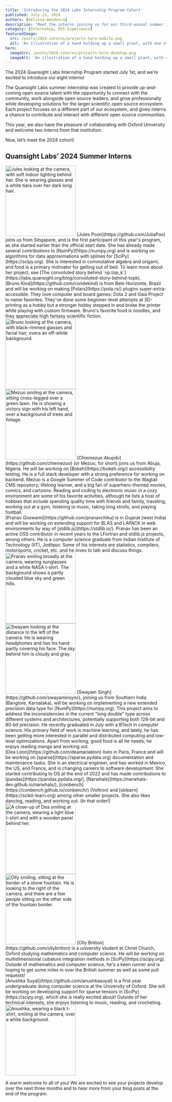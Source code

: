 ```yaml
---
title: 'Introducing the 2024 Labs Internship Program Cohort'
published: July 23, 2024
authors: [melissa-mendonca]
description: 'Meet the interns joining us for our third-annual summer internship.'
category: [Internship, OSS Experience]
featuredImage:
  src: /posts/2024-interns/projects-hero-mobile.png
  alt: 'An illustration of a hand holding up a small plant, with one other hand watering the small plant and a third hand dropping some nurturing product on it. There are also some graphical elements showing plants in different layouts.'
hero:
  imageSrc: /posts/2024-interns/projects-hero-desktop.png
  imageAlt: 'An illustration of a hand holding up a small plant, with one other hand watering the small plant and a third hand dropping some nurturing product on it. There are also some graphical elements showing plants in different layouts.'
---
```


The 2024 Quansight Labs Internship Program started July 1st, and we’re excited to introduce our eight interns!

The Quansight Labs summer internship was created to provide up-and-coming open source talent with the opportunity to connect with the community, work alongside open source leaders, and grow professionally while developing solutions for the larger scientific open source ecosystem. Each project focuses on a different part of our ecosystem, and gives interns a chance to contribute and interact with different open source communities.

This year, we also have the pleasure of collaborating with Oxford University and welcome two interns from that institution.

Now, let’s meet the 2024 cohort!

## Quansight Labs’ 2024 Summer Interns

<div style={{display: 'flex', alignItems: 'center'}}>
<img alt="Jules looking at the camera, with soft indoor lighting behind her. She is wearing glasses and a white tiara over her dark long hair." src="/posts/2024-interns/JulesPoon.jpg" width="220px" style={{padding: '10px 20px'}}/>
[Jules Poon](https://github.com/JuliaPoo) joins us from Singapore, and is the first participant of this year's program, as she started earlier than the official start date. She has already made several contributions to [NumPy](https://numpy.org) and is working on algorithms for data approximations with splines for [SciPy](https://scipy.org). She is interested in commutative algebra and origami, and food is a primary motivator for getting out of bed. To learn more about her project, see [The convoluted story behind `np.top_k`](https://labs.quansight.org/blog/convoluted-story-behind-topk).
</div>

<div style={{display: 'flex', alignItems: 'center'}}>
[Bruno Kind](https://github.com/condekind) is from Belo Horizonte, Brazil and will be working on making [Polars](https://pola.rs/) plugins super-extra-accessible. They love computer and board games: Dota 2 and Gaia Project to name favorites. They've done some beginner-level attempts at 3D-printing as a hobby but a stronger hobby stepped in and broke the printer while playing with custom firmware. Bruno's favorite food is noodles, and they appreciate high fantasy scientific fiction.
<img alt="Bruno looking at the camera, with black-rimmed glasses and facial hair, overa an off-white background." src="/posts/2024-interns/BrunoKind.jpg" width="220px" style={{padding: '10px 20px'}}/>
</div>

<div style={{display: 'flex', alignItems: 'center'}}>
<img alt="Mezuo smiling at the camera, sitting cross-legged over a green lawn. He is showing a victory sign with his left hand, over a background of trees and foliage." src="/posts/2024-interns/Chiemezuo_wagtail.jpg" width="220px" style={{padding: '10px 20px'}}/>
[Chiemezuo Akujobi](https://github.com/chiemezuo) (or Mezuo, for short) joins us from Abuja, Nigeria. He will be working on [Bokeh](https://bokeh.org/) accessibility testing. He is a full stack developer with a strong preference for working on backend. Mezuo is a Google Summer of Code contributor to the Wagtail CMS repository, lifelong learner, and a big fan of superhero-themed movies, comics, and cartoons. Reading and coding to electronic music in a cozy environment are some of his favorite activities, although he lists a host of hobbies that include spending quality time with friends and family, traveling, working out at a gym, listening to music, taking long strolls, and playing football.
</div>

<div style={{display: 'flex', alignItems: 'center'}}>
[Pranav Goswami](https://github.com/pranavchiku) is in Gujarat (west India) and will be working on extending support for BLAS and LAPACK in web environments by way of [stdlib.js](https://stdlib.io/). Pranav has been an active OSS contributor in recent years to the LFortran and stdlib.js projects, among others. He is a computer science graduate from Indian Institute of Technology (IIT), Jodhpur. Some of his interests are statistics, compilers, motorsports, cricket, etc. and he loves to talk and discuss things.
<img alt="Pranav smiling broadly at the camera, wearing sunglasses and a white NASA t-shirt. The background shows a partly clouded blue sky and green hills." src="/posts/2024-interns/Pranav-slack.jpeg" width="220px" style={{padding: '10px 20px'}}/>
</div>

<div style={{display: 'flex', alignItems: 'center'}}>
<img alt="Swayam looking at the distance to the left of the camera. He is wearing headphones and has his hand partly covering his face. The sky behind him is cloudy and gray." src="/posts/2024-interns/SwayamSingh.png" width="220px" style={{padding: '10px 20px'}}/>
[Swayam Singh](https://github.com/swayaminsync), joining us from Southern India (Banglore, Karnataka), will be working on implementing a new extended precision data type for [NumPy](https://numpy.org). This project aims to address the inconsistencies in the current "long double" type across different systems and architectures, potentially supporting both 128-bit and 80-bit precision. He recently graduated in July with a BTech in computer science. His primary field of work is machine learning, and lately, he has been getting more interested in parallel and distributed computing and low-level optimizations. Apart from working, good food is all he needs; he enjoys reading manga and working out.
</div>

<div style={{display: 'flex', alignItems: 'center'}}>
[Dea Leon](https://github.com/deamarialeon) lives in Paris, France and will be working on [sparse](https://sparse.pydata.org) documentation and maintenance tasks. She is an electrical engineer, and has worked in Mexico, the US, and France, and is changing careers to software development. She started contributing to OS at the end of 2022 and has made contributions to [pandas](https://pandas.pydata.org/), [Narwhals](https://narwhals-dev.github.io/narwhals/), [conbench](https://conbench.github.io/conbench/) (Voltron) and [sklearn](https://scikit-learn.org) among other smaller projects. She also likes dancing, reading, and working out. (In that order!)
<img alt="A close-up of Dea smiling at the camera, wearing a light blue t-shirt and with a wooden panel behind her." src="/posts/2024-interns/Dea.png" width="220px" style={{padding: '10px 20px'}}/>
</div>

<div style={{display: 'flex', alignItems: 'center'}}>
<img alt="Olly smiling, sitting at the border of a stone fountain. He is looking to the right of the camera, and there are a few people sitting on the other side of the fountain border." src="/posts/2024-interns/OllyBritton.jpg" width="220px" style={{padding: '10px 20px'}}/>
[Olly Britton](https://github.com/ollybritton) is a university student at Christ Church, Oxford studying mathematics and computer science. He will be working on multidimensional cubature integration methods in [SciPy](https://scipy.org). Outside of mathematics and computer science, he's a keen runner and is hoping to get some miles in over the British summer as well as some pull requests!
</div>

<div style={{display: 'flex', alignItems: 'center'}}>
[Anushka Suyal](https://github.com/anushkasuyal) is a first year undergraduate doing computer science at the University of Oxford. She will be working on developing support for sparse tensors in [SciPy](https://scipy.org), which she is really excited about! Outside of her technical interests, she enjoys listening to music, reading, and crocheting.
<img alt="Anushka, wearing a black t-shirt, smiling at the camera, over a white background." src="/posts/2024-interns/Anushka.jpeg" width="220px" style={{padding: '10px 20px'}}/>
</div>

A warm welcome to all of you! We are excited to see your projects develop over the next three months and to hear more from your blog posts at the end of the program.
